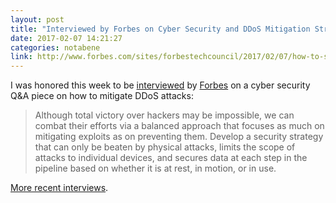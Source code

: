 ```yaml
---
layout: post
title: "Interviewed by Forbes on Cyber Security and DDoS Mitigation Strategies"
date: 2017-02-07 14:21:27
categories: notabene
link: http://www.forbes.com/sites/forbestechcouncil/2017/02/07/how-to-shore-up-your-defenses-against-ddos-attacks/#7a3fe07c4578
---
```


I was honored this week to be [interviewed][ln1] by [Forbes][ln2] on a cyber security Q&A piece on how to mitigate DDoS attacks:

> Although total victory over hackers may be impossible, we can combat their efforts via a balanced approach that focuses as much on mitigating exploits as on preventing them. Develop a security strategy that can only be beaten by physical attacks, limits the scope of attacks to individual devices, and secures data at each step in the pipeline based on whether it is at rest, in motion, or in use.

[More recent interviews][ln3].

[ln1]: http://www.forbes.com/sites/forbestechcouncil/2017/02/07/how-to-shore-up-your-defenses-against-ddos-attacks/#7a3fe07c4578 "How To Shore Up Your Defenses Against DDoS Attacks"
[ln2]: http://www.forbes.com/technology/ "Forbes Tech"
[ln3]: /cv#interviews "Mark Benson Interviews"

